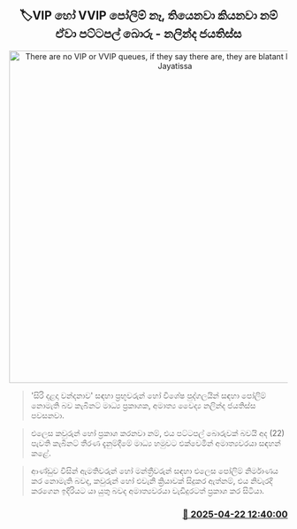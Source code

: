 <p align='center'><b><h2 align='center' title='There are no VIP or VVIP queues, if they say there are, they are blatant lies - Nalinda Jayatissa'>🏷VIP හෝ VVIP පෝලිම් නෑ, තියෙනවා කියනවා නම් ඒවා පට්ටපල් බොරු - නලින්ද ජයතිස්ස</h2></b></p>
<p align='center'><img src='https://helakuru.sgp1.cdn.digitaloceanspaces.com/esana/images/lib/nalinda-jayathissa-cabinet-2024.jpg' width='600' alt='There are no VIP or VVIP queues, if they say there are, they are blatant lies - Nalinda Jayatissa'></p>

> 'සිරි දළදා වන්දනාව' සඳහා ප්‍රභූවරුන් හෝ විශේෂ පුද්ගලයින් සඳහා පෝලිම් නොමැති බව කැබිනට් මාධ්‍ය ප්‍රකාශක, අමාත්‍ය වෛද්‍ය නලින්ද ජයතිස්ස පවසනවා.

> එලෙස කවුරුන් හෝ ප්‍රකාශ කරනවා නම්, එය පට්ටපල් බොරුවක් බවයි අද (22) පැවති කැබිනට් තීරණ දැනුම්දීමේ මාධ්‍ය හමුවට එක්වෙමින් අමාත්‍යවරයා සඳහන් කළේ.

> ආණ්ඩුව විසින් ඇමතිවරුන් හෝ මන්ත්‍රීවරුන් සඳහා එලෙස පෝලිම් නිර්මාණය කර නොමැති බවද, කවුරුන් හෝ එවැනි ක්‍රියාවක් සිදුකර ඇත්නම්, එය නිවැරදි කරගෙන ඉදිරියට යා යුතු බවද අමාත්‍යවරයා වැඩිදුරටත් ප්‍රකාශ කර සිටියා.



<h3 align='right'><a href='https://www.helakuru.lk/esana/p/109414/'>📅 2025-04-22 12:40:00</a></h3>
